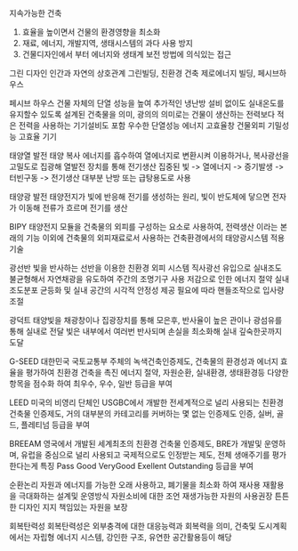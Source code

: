 지속가능한 건축
1. 효율을 높이면서 건물의 환경영향을 최소화 
2. 재료, 에너지, 개발지역, 생태시스템의 과다 사용 방지
3. 건물디자인에서 부터 에너지와 생태계 보전 방법에 의식있는 접근

그린 디자인 
인간과 자연의 상호관계
그린빌딩, 친환경 건축
제로에너지 빌딩, 페시브하우스

페시브 하우스
건물 자체의 단열 성능을 높여 추가적인 냉난방 설비 없이도 실내온도를 유지할수 있도록 설계된 건축물을 의미, 
광의의 의미로는 건물이 생산하는 전력보다 적은 전력을 사용하는 기기설비도 포함
우수한 단열성능
에너지 고효율창
건물외피 기밀성능
고효율 기기

태양열 발전
태양 복사 에너지를 흡수하여 열에너지로 변환시켜 이용하거나, 복사광선을 고밀도로 집광해 열발전 장치를 통해 전기생산
집중된 빛 -> 열에너지 -> 증기발생 -> 터빈구동 -> 전기생산
대부분 난방 또는 급탕용도로 사용

태양광 발전
태양전지가 빛에 반응해 전기를 생성하는 원리, 빛이 반도체에 닿으면 전자가 이동해 전류가 흐르며 전기를 생산

BIPY
태양전지 모듈을 건축물의 외피를 구성하는 요소로 사용하여, 전력생산 이라는 본래의 기능 이외에 건축물의 외피재료로서
사용하는 건축환경에서의 태양광시스템 적용기술

광선반
빛을 반사하는 선반을 이용한 친환경 외피 시스템
직사광선 유입으로 실내조도 불균형해서
자연채광을 유도하여 주간의 조명기구 사용 저감으로 인한 에너지 절약
실내조도분포 균등화 및 실내 공간의 시각적 안정성 제공
필요에 따라 핸들조작으로 입사량 조절

광덕트
태양빛을 채광창이나 집광장치를 통해 모은후, 반사율이 높은 관이나 광섬유를 통해 실내로 전달
빛은 내부에서 여러번 반사되며 손실을 최소화해 실내 깊숙한곳까지 도달

G-SEED
대한민국 국토교통부 주체의 녹색건축인증제도, 건축물의 환경성과 에너지 효율을 평가하여 친환경 건축을 촉진
에너지 절약, 자원순환, 실내환경, 생태환경등 다양한 항목을 점수화 하여 최우수, 우수, 일반 등급을 부여

LEED
미국의 비영리 단체인 USGBC에서 개발한 전세계적으로 널리 사용되는 친환경 건축물 인증제도, 
거의 대부분의 카테고리를 커버하는 몇 없는 인증제도 인증, 실버, 골드, 플레티넘 등급을 부여

BREEAM
영국에서 개발된 세계최초의 친환경 건축물 인증제도, BRE가 개발및 운영하며, 유럽을 중심으로 널리 사용되고 국제적으로도
인정받는 제도, 전체 생애주기를 평가한다는게 특징 Pass Good VeryGood Exellent Outstanding 등급을 부여

순환논리
자원과 에너지를 가능한 오래 사용하고, 폐기물을 최소화 하여 재사용 재활용을 극대화하는 설계및 운영방식
자원소비에 대한 조언
재생가능한 자원의 사용권장
튼튼한 디자인 지지
책임있는 자원을 보장

회복탄력성
회복탄력성은 외부충격에 대한 대응능력과  회복력을 의미, 건축및 도시계획에서는 자립형 에너지 시스템, 강인한 구조, 유연한 공간활용등이 해당